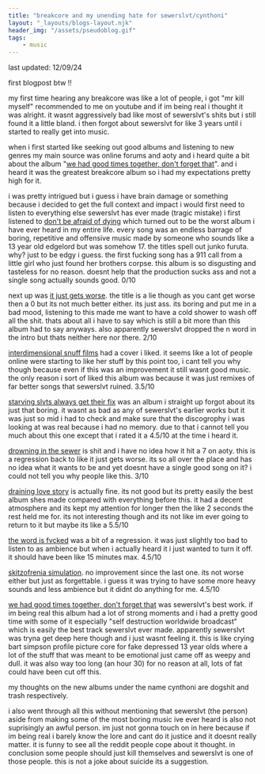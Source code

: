 ```yaml
---
title: "breakcore and my unending hate for sewerslvt/cynthoni"
layout: "_layouts/blogs-layout.njk"
header_img: "/assets/pseudoblog.gif"
tags:
    - music
---
```


last updated: 12/09/24

first blogpost btw !!

my first time hearing any breakcore was like a lot of people, i got "mr kill myself" recommended to me on youtube and if im being real i thought it was alright. it wasnt aggressively bad like most of sewerslvt's shits but i still found it a little bland. i then forgot about sewerslvt for like 3 years until i started to really get into music. 

when i first started like seeking out good albums and listening to new genres my main source was online forums and aoty and i heard quite a bit about the album "[we had good times together, don't forget that](https://www.albumoftheyear.org/album/423966-sewerslvt-we-had-good-times-together-dont-forget-that.php)". and i heard it was the greatest breakcore album so i had my expectations pretty high for it.

i was pretty intrigued but i guess i have brain damage or something because i decided to get the full context and impact i would first need to listen to everything else sewerslvt has ever made (tragic mistake) i first listened to [don't be afraid of dying](https://www.albumoftheyear.org/album/210944-sewerslvt-dont-be-afraid-of-dying.php) which turned out to be the worst album i have ever heard in my entire life. every song was an endless barrage of boring, repetitive and offensive music made by someone who sounds like a 13 year old edgelord but was somehow 17. the titles spell out junko furuta. why? just to be edgy i guess. the first fucking song has a 911 call from a little girl who just found her brothers corpse. this album is so disgusting and tasteless for no reason. doesnt help that the production sucks ass and not a single song actually sounds good.  0/10

next up was [it just gets worse](https://www.albumoftheyear.org/album/527178-sewerslvt-mortem-it-just-gets-worse.php). the title is a lie though as you cant get worse then a 0 but its not much better either. its just ass. its boring and put me in a bad mood, listening to this made me want to have a cold shower to wash off all the shit.
thats about all i have to say which is still a bit more than this album had to say anyways. also apparently sewerslvt dropped the n word in the intro but thats neither here nor there. 2/10

[interdimensional snuff films](https://www.albumoftheyear.org/album/424080-sewerslvt-interdimensional-snuff-films.php) had a cover i liked. it seems like a lot of people online were starting to like her stuff by this point too, i cant tell you why though because even if this was an improvement it still wasnt good music. the only reason i sort of liked this album was because it was just remixes of far better songs that sewerslvt ruined.  3.5/10

[starving slvts always get their fix](https://www.albumoftheyear.org/album/159853-sewerslvt-starving-slvts-always-get-their-fix.php) was an album i straight up forgot about its just that boring. it wasnt as bad as any of sewerslvt's earlier works but it was just so mid i had to check and make sure that the discogrophy i was looking at was real because i had no memory. due to that i cannot tell you much about this one except that i rated it a 4.5/10 at the time i heard it.

[drowning in the sewer](https://www.albumoftheyear.org/album/159852-sewerslvt-drowning-in-the-sewer.php) is shit and i have no idea how it hit a 7 on aoty. this is a regression back to like it just gets worse. its so all over the place and has no idea what it wants to be and yet doesnt have a single good song on it? i could not tell you why people like this. 3/10

[draining love story](https://www.albumoftheyear.org/album/206300-sewerslvt-draining-love-story.php) is actually fine. its not good but its pretty easily the best album shes made compared with everything before this. it had a decent atmosphere and its kept my attention for longer then the like 2 seconds the rest held me for. its not interesting though and its not like im ever going to return to it but maybe its like a 5.5/10

[the word is fvcked](https://www.albumoftheyear.org/album/310606-sewerslvt-the-world-is-fvcked/) was a bit of a regression. it was just slightly too bad to listen to as ambience but when i actually heard it i just wanted to turn it off. it should have been like 15 minutes max. 4.5/10

[skitzofrenia simulation](https://www.albumoftheyear.org/album/374737-sewerslvt-skitzofrenia-simulation.php). no improvement since the last one. its not worse either but just as forgettable. i guess it was trying to have some more heavy sounds and less ambience but it didnt do anything for me. 4.5/10

[we had good times together, don't forget that](https://www.albumoftheyear.org/album/423966-sewerslvt-we-had-good-times-together-dont-forget-that.php) was sewerslvt's best work. if im being real this album had a lot of strong moments and i had a pretty good time with some of it especially "self destruction worldwide broadcast" which is easily the best track sewerslvt ever made. apparently sewerslvt was tryna get deep here though and i just wasnt feeling it. this is like crying bart simpson profile picture core for fake depressed 13 year olds where a lot of the stuff that was meant to be emotional just came off as weepy and dull. it was also way too long (an hour 30) for no reason at all, lots of fat could have been cut off this.

my thoughts on the new albums under the name cynthoni are dogshit and trash respectively. 

i also went through all this without mentioning that sewerslvt (the person) aside from making some of the most boring music ive ever heard is also not suprisingly an awful person. im just not gonna touch on in here because if im being real i barely know the lore and cant do it justice and it doesnt really matter. it is funny to see all the reddit people cope about it thought. in conclusion some people should just kill themselves and sewerslvt is one of those people. this is not a joke about suicide its a suggestion.